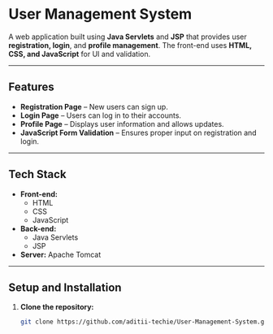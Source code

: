 # **User Management System**

A web application built using **Java Servlets** and **JSP** that provides user **registration, login**, and **profile management**. The front-end uses **HTML, CSS, and JavaScript** for UI and validation.

---

## **Features**
- **Registration Page** – New users can sign up.  
- **Login Page** – Users can log in to their accounts.  
- **Profile Page** – Displays user information and allows updates.  
- **JavaScript Form Validation** – Ensures proper input on registration and login.

---

## **Tech Stack**
- **Front-end:**  
  - HTML  
  - CSS  
  - JavaScript  
- **Back-end:**  
  - Java Servlets  
  - JSP  
- **Server:** Apache Tomcat   

---

## **Setup and Installation**
1. **Clone the repository:**
   ```bash
   git clone https://github.com/aditii-techie/User-Management-System.git
